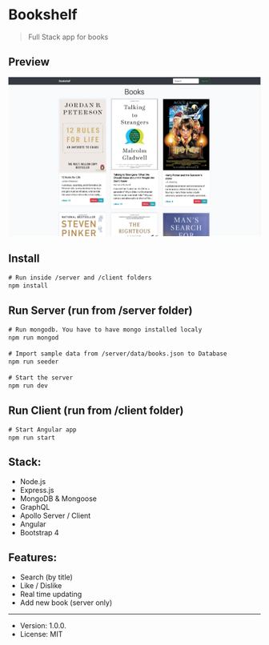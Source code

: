 # Bookshelf

> Full Stack app for books

## Preview
![Preview](https://raw.githubusercontent.com/cherenkor/graphql-node-bookshelf-app/master/preview.jpg)

## Install

```
# Run inside /server and /client folders
npm install

```

## Run Server (run from /server folder)

```
# Run mongodb. You have to have mongo installed localy
npm run mongod

# Import sample data from /server/data/books.json to Database
npm run seeder

# Start the server
npm run dev
```

## Run Client (run from /client folder)

```
# Start Angular app
npm run start
```

## Stack:

- Node.js
- Express.js
- MongoDB & Mongoose
- GraphQL
- Apollo Server / Client
- Angular
- Bootstrap 4

## Features:

- Search (by title)
- Like / Dislike
- Real time updating
- Add new book (server only)

---
* Version: 1.0.0.
* License: MIT
